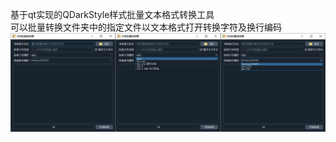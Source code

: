基于qt实现的QDarkStyle样式批量文本格式转换工具  
可以批量转换文件夹中的指定文件以文本格式打开转换字符及换行编码  
![程序预览图](https://github.com/cipher1985/BatchConvertText/blob/main/preview.png?raw=true)
